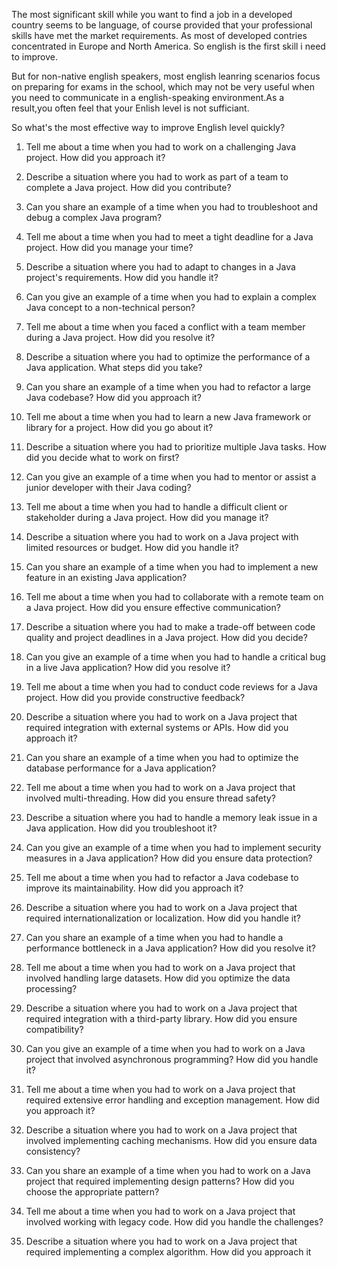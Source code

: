 The most significant skill while you want to find a job in a developed country seems to be language, of course provided that your professional skills have met the market requirements. As most of developed contries concentrated in Europe and North America. So english is the first skill i need to improve.

But for non-native english speakers, most english leanring scenarios focus on preparing for exams in the school, which may not be very useful when you need to communicate in a english-speaking environment.As a result,you often feel  that your Enlish level is not sufficiant.

So what's the most effective way to improve English level quickly? 



1. Tell me about a time when you had to work on a challenging Java project. How did you approach it?

2. Describe a situation where you had to work as part of a team to complete a Java project. How did you contribute?

3. Can you share an example of a time when you had to troubleshoot and debug a complex Java program?

4. Tell me about a time when you had to meet a tight deadline for a Java project. How did you manage your time?

5. Describe a situation where you had to adapt to changes in a Java project's requirements. How did you handle it?

6. Can you give an example of a time when you had to explain a complex Java concept to a non-technical person?

7. Tell me about a time when you faced a conflict with a team member during a Java project. How did you resolve it?

8. Describe a situation where you had to optimize the performance of a Java application. What steps did you take?

9. Can you share an example of a time when you had to refactor a large Java codebase? How did you approach it?

10. Tell me about a time when you had to learn a new Java framework or library for a project. How did you go about it?

11. Describe a situation where you had to prioritize multiple Java tasks. How did you decide what to work on first?

12. Can you give an example of a time when you had to mentor or assist a junior developer with their Java coding?

13. Tell me about a time when you had to handle a difficult client or stakeholder during a Java project. How did you manage it?

14. Describe a situation where you had to work on a Java project with limited resources or budget. How did you handle it?

15. Can you share an example of a time when you had to implement a new feature in an existing Java application?

16. Tell me about a time when you had to collaborate with a remote team on a Java project. How did you ensure effective communication?

17. Describe a situation where you had to make a trade-off between code quality and project deadlines in a Java project. How did you decide?

18. Can you give an example of a time when you had to handle a critical bug in a live Java application? How did you resolve it?

19. Tell me about a time when you had to conduct code reviews for a Java project. How did you provide constructive feedback?

20. Describe a situation where you had to work on a Java project that required integration with external systems or APIs. How did you approach it?

21. Can you share an example of a time when you had to optimize the database performance for a Java application?

22. Tell me about a time when you had to work on a Java project that involved multi-threading. How did you ensure thread safety?

23. Describe a situation where you had to handle a memory leak issue in a Java application. How did you troubleshoot it?

24. Can you give an example of a time when you had to implement security measures in a Java application? How did you ensure data protection?

25. Tell me about a time when you had to refactor a Java codebase to improve its maintainability. How did you approach it?

26. Describe a situation where you had to work on a Java project that required internationalization or localization. How did you handle it?

27. Can you share an example of a time when you had to handle a performance bottleneck in a Java application? How did you resolve it?

28. Tell me about a time when you had to work on a Java project that involved handling large datasets. How did you optimize the data processing?

29. Describe a situation where you had to work on a Java project that required integration with a third-party library. How did you ensure compatibility?

30. Can you give an example of a time when you had to work on a Java project that involved asynchronous programming? How did you handle it?

31. Tell me about a time when you had to work on a Java project that required extensive error handling and exception management. How did you approach it?

32. Describe a situation where you had to work on a Java project that involved implementing caching mechanisms. How did you ensure data consistency?

33. Can you share an example of a time when you had to work on a Java project that required implementing design patterns? How did you choose the appropriate pattern?

34. Tell me about a time when you had to work on a Java project that involved working with legacy code. How did you handle the challenges?

35. Describe a situation where you had to work on a Java project that required implementing a complex algorithm. How did you approach it